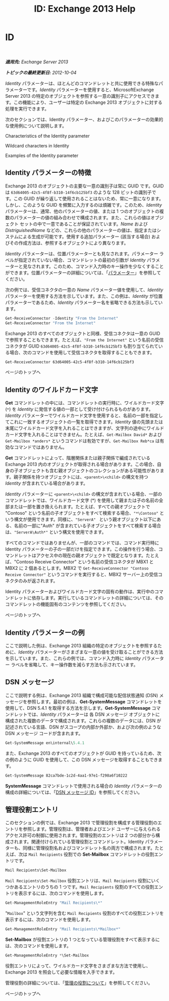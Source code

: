 ﻿---
title: 'ID: Exchange 2013 Help'
TOCTitle: ID
ms:assetid: e90fae91-37e7-4fdc-9170-44f0dc965c66
ms:mtpsurl: https://technet.microsoft.com/ja-jp/library/Bb125042(v=EXCHG.150)
ms:contentKeyID: 49129858
ms.date: 05/23/2018
mtps_version: v=EXCHG.150
ms.translationtype: MT
---

# ID

 

_**適用先:** Exchange Server 2013_

_**トピックの最終更新日:** 2012-10-04_

*Identity* パラメーターは、ほとんどのコマンドレットと共に使用できる特殊なパラメーターです。*Identity* パラメーターを使用すると、MicrosoftExchange Server 2013 の特定のオブジェクトを参照する一意の識別子にアクセスできます。この機能により、ユーザーは特定の Exchange 2013 オブジェクトに対する処理を実行できます。

次のセクションでは、Identity パラメーター、およびこのパラメーターの効果的な使用例について説明します。

Characteristics of the Identity parameter

Wildcard characters in Identity

Examples of the Identity parameter

## Identity パラメーターの特徴

Exchange 2013 のオブジェクトの主要な一意の識別子は常に GUID です。GUID は `63d64005-42c5-4f8f-b310-14f6cb125bf3` のような 128 ビットの識別子です。この GUID が繰り返して使用されることはないため、常に一意になります。しかし、このような GUID を頻繁に入力するのは煩雑です。このため、*Identity* パラメーターは、通常、他のパラメーターの値、または 1 つのオブジェクトの複数のパラメーターの値の組み合わせで構成されます。また、これらの値はオブジェクト セットの中で一意であることが保証されています。*Name* および *DistriguishedName* などの、これらの他のパラメーターの値は、指定またはシステムによる生成が可能です。使用する追加パラメーター (該当する場合) およびその作成方法は、参照するオブジェクトにより異なります。

*Identity* パラメーターは、位置パラメーターとも見なされます。パラメーター ラベルが指定されていない場合、コマンドレットの最初の引数が *Identity* パラメーターと見なされます。このため、コマンド入力時のキー操作を少なくすることができます。位置パラメーターの詳細については、「[パラメーター](https://technet.microsoft.com/ja-jp/library/bb124388\(v=exchg.150\))」を参照してください。

次の例では、受信コネクタの一意の *Name* パラメーター値を使用して、*Identity* パラメーターを使用する方法を示しています。また、この例は、*Identity* が位置パラメーターであるため、*Identity* パラメーター名を省略できる方法も示しています。

```powershell
Get-ReceiveConnector -Identity "From the Internet"
Get-ReceiveConnector "From the Internet"
```

Exchange 2013 のすべてのオブジェクトと同様、受信コネクタは一意の GUID で参照することもできます。たとえば、`"From the Internet"` という名前の受信コネクタが GUID `63d64005-42c5-4f8f-b310-14f6cb125bf3` も割り当てられている場合、次のコマンドを使用して受信コネクタを取得することもできます。

```powershell
Get-ReceiveConnector 63d64005-42c5-4f8f-b310-14f6cb125bf3
```

ページのトップへ

## Identity のワイルドカード文字

**Get** コマンドレットの中には、コマンドレットの実行時に、ワイルドカード文字 (`*`) を *Identity* に発信する値の一部として受け付けられるものがあります。*Identity* パラメーターでワイルドカード文字を使用すると、名前の一部を指定してこれに一致するオブジェクトの一覧を取得できます。*Identity* 値の先頭または末尾にワイルドカード文字を入れることはできますが、文字列の途中にワイルドカード文字を入れることはできません。たとえば、`Get-Mailbox David*` および `Get-Mailbox *anders*` というコマンドは有効ですが、`Get-Mailbox Reb*ca` は有効なコマンドではありません。

**Get** コマンドレットによって、階層関係または親子関係で編成されている Exchange 2013 内のオブジェクトが取得される場合があります。この場合、自身の子オブジェクトも含む親オブジェクトのコレクションがある可能性があります。親子関係を持つオブジェクトには、`<parent>\<child>` の構文を持つ *Identity* が含まれている場合があります。

*Identity* パラメーターに `<parent>\<child>` の構文が含まれている場合、一部のコマンドレットでは、ワイルドカード文字 (\*) を使用して親または子の名前の全部または一部を置き換えられます。たとえば、すべての親オブジェクトで "Contoso" という名前の子オブジェクトをすべて検索する場合、`"*\Contoso"` という構文が使用できます。同様に、`"ServerA" ` という親オブジェクト以下にある、名前の一部に"Auth" が含まれている子オブジェクトをすべて検索する場合は、`"ServerA\Auth*"` という構文を使用できます。

すべてのコマンドではありませんが、一部のコマンドでは、コマンド実行時に Identity パラメーターの子の一部だけを指定できます。この操作を行う場合、コマンドレットはアクセス中の現在の親オブジェクトで既定となります。たとえば、"Contoso Receive Connector" という名前の受信コネクタが MBX1 と MBX2 に 2 個あるとします。MBX2 で `Get-ReceiveConnector "Contoso Receive Connector"` というコマンドを実行すると、MBX2 サーバー上の受信コネクタのみが返されます。

Identity パラメーターおよびワイルドカード文字の固有の動作は、実行中のコマンドレットに依存します。実行しているコマンドレットの詳細については、そのコマンドレットの機能固有のコンテンツを参照してください。

ページのトップへ

## Identity パラメーターの例

ここで説明した例は、Exchange 2013 組織の特定のオブジェクトを参照するために、*Identity* パラメーターがさまざまな一意の値を受け取ることができる方法を示しています。また、これらの例では、コマンド入力時に *Identity* パラメーター ラベルを省略して、キー操作数を減らす方法も示されています。

## DSN メッセージ

ここで説明する例は、Exchange 2013 組織で構成可能な配信状態通知 (DSN) メッセージを参照します。最初の例は、**Get-SystemMessage** コマンドレットを使用して、DSN 5.4.1 を取得する方法を示します。**Get-SystemMessage** コマンドレットでは、*Identity* パラメーターは 各 DSN メッセージ オブジェクトに構成された複数のデータで構成されます。これらの複数のデータには、DSN が記述されている言語、DSN がスコープの内部か外部か、および次の例のような DSN メッセージ コードが含まれます。

```powershell
Get-SystemMessage en\internal\5.4.1
```

また、Exchange 2013 のすべてのオブジェクトが GUID を持っているため、次の例のように GUID を使用して、この DSN メッセージを取得することもできます。

```powershell
Get-SystemMessage 82ca7bde-1c2d-4aa1-97e1-f298a6f10222
```

**SystemMessage** コマンドレットで使用される場合の *Identity* パラメーターの構成の詳細については、「[DSN メッセージ ID](dsn-message-identity-exchange-2013-help.md)」を参照してください。

## 管理役割エントリ

このセクションの例では、Exchange 2013 で管理役割を構成する管理役割のエントリを参照します。管理役割は、管理者およびエンド ユーザーに与えられるアクセス許可の制御に使用されます。管理役割のエントリは 2 つの部分から構成されます。関連付けられている管理役割とコマンドレット。Identity パラメーターも、同様に管理役割名およびコマンドレット名の両方で構成されます。たとえば、次は `Mail Recipients` 役割での **Set-Mailbox** コマンドレットの役割エントリです。

```powershell
Mail Recipients\Set-Mailbox
```

`Mail Recipients\Set-Mailbox` 役割エントリは、`Mail Recipients` 役割にいくつかあるエントリのうちの 1 つです。`Mail Recipients` 役割のすべての役割エントリを表示するには、次のコマンドを使用します。

```powershell
Get-ManagementRoleEntry "Mail Recipients\*"
```

"`Mailbox`" という文字列を含む `Mail Recipients` 役割のすべての役割エントリを表示するには、次のコマンドを使用します。

```powershell
Get-ManagementRoleEntry "Mail Recipients\*Mailbox*"
```

**Set-Mailbox** が役割エントリの 1 つとなっている管理役割をすべて表示するには、次のコマンドを使用します。

```powershell
Get-ManagementRoleEntry *\Set-Mailbox
```

役割エントリによって、ワイルドカード文字をさまざまな方法で使用し、Exchange 2013 を照会して必要な情報を入手できます。

管理役割の詳細については、「[管理の役割について](understanding-management-roles-exchange-2013-help.md)」を参照してください。

ページのトップへ

